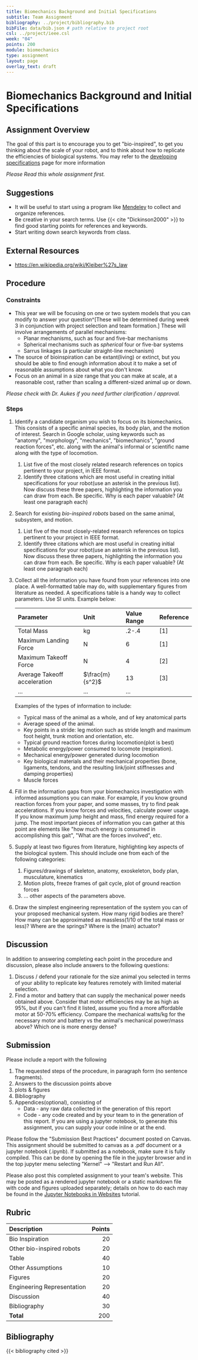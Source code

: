 ```yaml
---
title: Biomechanics Background and Initial Specifications
subtitle: Team Assignment
bibliography: ../project/bibliography.bib
bibFile: data/bib.json # path relative to project root
csl: ../project/ieee.csl
week: "04"
points: 200
module: biomechanics
type: assignment
layout: page
overlay_text: draft
---
```


# Biomechanics Background and Initial Specifications

## Assignment Overview

The goal of this part is to encourage you to get "bio-inspired", to get you thinking about the scale of your robot, and to think about how to replicate the efficiencies of biological systems.  You may refer to the [developing specifications](../modules/biomechanics/developing-specifications.html) page for more information

_Please Read this whole assignment first._

## Suggestions

* It will be useful to start using a program like [Mendeley](https://www.mendeley.com/?interaction_required=true) to collect and organize references.
* Be creative in your search terms. Use {{< cite "Dickinson2000" >}} to find good starting points for references and keywords.
* Start writing down search keywords from class.

## External Resources
  * <https://en.wikipedia.org/wiki/Kleiber%27s_law>

## Procedure

<!--hide-->

### Constraints

* This year we will be focusing on one or two system models that you can modify to answer your question^[These will be determined during week 3 in conjunction with project selection and team formation.] These will involve arrangements of parallel mechanisms:
    * Planar mechanisms, such as four and five-bar mechanisms
    * Spherical mechanisms such as _spherical_ four or five-bar systems
    * Sarrus linkages (a particular straight-line mechanism)
* The source of bioinspiration can be extant(living) or extinct, but you should be able to find enough information about it to make a set of reasonable assumptions about what you don't know.
* Focus on an animal in a size range that you can make at scale, at a reasonable cost, rather than scaling a different-sized animal up or down.

*Please check with Dr. Aukes if you need further clarification / approval.*

### Steps

1. Identify a candidate organism you wish to focus on its biomechanics.  This consists of a specific animal species, its body plan, and the motion of interest.  Search in Google scholar, using keywords such as "anatomy", "morphology", "mechanics", "biomechanics", "ground reaction forces", etc. along with the animal's informal or scientific name along with the type of locomotion.  
    1. List five of the most closely related research references on topics pertinent to your project, in IEEE format.
    1. Identify three citations which are most useful in creating initial specifications for your robot(use an asterisk in the previous list).  Now discuss these three papers, highlighting the information you can draw from each.  Be specific.  Why is each paper valuable? (At least one paragraph each)
1. Search for existing _bio-inspired robots_ based on the same animal, subsystem, and motion.
    1. List five of the most closely-related research references on topics pertinent to your project in IEEE format. 
    1. Identify three citations which are most useful in creating initial specifications for your robot(use an asterisk in the previous list).  Now discuss these three papers, highlighting the information you can draw from each.  Be specific.  Why is each paper valuable?  (At least one paragraph each)
1. Collect all the information you have found from your references into one place. A well-formatted table may do, with supplementary figures from literature as needed.  A specifications table is a handy way to collect parameters.  Use SI units.  Example below:

    | Parameter                    | Unit            | Value Range | Reference |
    |:-----------------------------|:----------------|:------------|:----------|
    | Total Mass                   | kg              | .2-.4       | [1]       |
    | Maximum Landing Force        | N               | 6           | [1]       |
    | Maximum Takeoff Force        | N               | 4           | [2]       |
    | Average Takeoff acceleration | $\frac{m}{s^2}$ | 13          | [3]       |
    | ...                          | ...             | ...         |           |

    Examples of the types of information to include: 

      * Typical mass of the animal as a whole, and of key anatomical parts
      * Average speed of the animal.
      * Key points in a stride: leg motion such as stride length and maximum foot height, trunk motion and orientation, etc.
      * Typical ground reaction forces during locomotion(plot is best)
      * Metabolic energy/power consumed to locomote (respiration).
      * Mechanical energy/power generated during locomotion
      * Key biological materials and their mechanical properties (bone, ligaments, tendons, and the resulting link/joint stiffnesses and damping properties)
      * Muscle forces

    
1. Fill in the information gaps from your biomechanics investigation with informed assumptions you can make.   For example, if you know ground reaction forces from your paper, and some masses, try to find peak accelerations.  If you know forces and velocities, calculate  power usage.  If you know maximum jump height and mass, find energy required for a jump.  The most important pieces of information you can gather at this point are elements like "how much energy is consumed in accomplishing this gait", "What are the forces involved", etc.
1. Supply at least two figures from literature, highlighting key aspects of the biological system.  This should include one from each of the following categories:
    1. Figures/drawings of skeleton, anatomy,  exoskeleton, body plan, musculature, kinematics
    1. Motion plots, freeze frames of gait cycle, plot of ground reaction forces
    1. ... other aspects of the parameters above.
1. Draw the simplest engineering representation of the system you can of your proposed mechanical system. How many rigid bodies are there?  How many can be approximated as massless(1/10 of the total mass or less)?  Where are the springs?  Where is the (main) actuator?



<!--
## Table Example
1. Make a paper mockup of a laminate implementation of 3. This does not need to be made with a laser cutter but must clearly communicate where a motor is connected, and what touches the ground. Show it in multiple configurations of its walk cycle. (20 points)
-->
<!--
1. Draw free body diagrams for those bodies.
-->
<!--
1. What is the total energy used to complete a single locomotion cycle?  What is the power required?  How did you calculate this?
-->



<!--
* Can you find a reference that tells you how to scale respiration energy across different size animals? (10 points)
1. Find the ground reaction forces involved with completing a typical locomotion cycle.  (10 points)
* A figure from literature (with the appropriate references) of the animal during a locomotion cycle typical of the one you are studying will suffice.  Make sure you include the units.
-->
## Discussion

In addition to answering completing each point in the procedure and discussion, please also include answers to the following questions:

1. Discuss / defend your rationale for the size animal you selected in terms of your ability to replicate key features remotely with limited material selection.
1. Find a motor and battery that can supply the mechanical power needs obtained above.  Consider that motor efficiencies may be as high as 95%, but if you can't find it listed, assume you find a more affordable motor at 50-70% efficiency.  Compare the mechanical watts/kg for the necessary motor and battery vs the animal's mechanical power/mass above?  Which one is more energy dense?

## Submission

Please include a report with the following


1. The requested steps of the procedure, in paragraph form (no sentence fragments).
1. Answers to the discussion points above
1. plots & figures
1. Bibliography
1. Appendices(optional), consisting of
    * Data - any raw data collected in the generation of this report
    * Code - any code created and by your team to in the generation of this report.  If you are using a jupyter notebook, to generate this assignment, you can supply your code inline or at the end.


Please follow the "Submission Best Practices" document posted on Canvas.  This assignment should be submitted to canvas as a .pdf document or a jupyter notebook (.ipynb).  If submitted as a notebook, make sure it is fully compiled.  This can be done by opening the file in the jupyter browser and in the top jupyter menu selecting "Kernel" --> "Restart and Run All".

Please also post this completed assignment to your team's website.  This may be posted as a rendered jupyter notebook or a static markdown file with code and figures uploaded separately; details on how to do each may be found in the [Jupyter Notebooks in Websites](../modules/project/jupyter-notebooks-in-websites.html) tutorial.


<!--unhide-->

## Rubric

| Description                | Points |
|:---------------------------|-------:|
| Bio Inspiration            |     20 |
| Other bio-inspired robots  |     20 |
| Table                      |     40 |
| Other Assumptions          |     10 |
| Figures                    |     20 |
| Engineering Representation |     20 |
| Discussion                 |     40 |
| Bibliography               |     30 |
| **Total**                  |    200 |

<!--
| Report      |              70 |
| References  |              10 |
| Videos      |        |
| Code        |        |
| CAD         |        |
| DXFs        |        |
| References  |        |
-->

<!--{{< cite "Bennett1985" >}},{{< cite "Kramer2011" >}},{{< cite "DeLong2010" >}},{{< cite "Makarieva2008" >}},{{< cite "Hanna2011" >}},{{< cite "Taylor1982" >}},{{< cite "Weir1949" >}}-->

## Bibliography

{{< bibliography cited >}}
